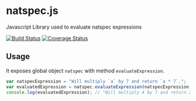 # natspec.js
Javascript Library used to evaluate natspec expressions

[![Build Status][travis-image]][travis-url] [![Coverage Status][coveralls-image]][coveralls-url]

[travis-image]: https://travis-ci.org/ethereum/natspec.js.svg
[travis-url]: https://travis-ci.org/ethereum/natspec.js
[coveralls-image]: https://coveralls.io/repos/ethereum/natspec.js/badge.svg?branch=master
[coveralls-url]: https://coveralls.io/r/ethereum/natspec.js?branch=master

## Usage

It exposes global object `natspec` with method `evaluateExpression`.

```javascript
var natspecExpression = "Will multiply `a` by 7 and return `a * 7`.";
var evaluatedExpression = natspec.evaluateExpression(natspecExpression, abi, transaction);
console.log(evaluatedExpression); // "Will multiply 4 by 7 and return 28."
```
